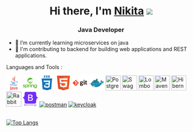 <h1 align="center">Hi there, I'm <a href="https://t.me/nikitadb" target="_blank">Nikita</a> 
<img src="https://github.com/blackcater/blackcater/raw/main/images/Hi.gif" height="32"/></h1>
<h3 align="center">Java Developer</h3>

- 🌱 I’m currently learning microservices on java
- 📝 I'm contributing to backend for building web applications and REST applications.

Languages and Tools :
<div>
<a href="https://www.java.com" target="blank" rel="noreferrer">  <img src="https://github.com/devicons/devicon/blob/master/icons/java/java-original-wordmark.svg" title="Java" alt="Java" width="40" height="40"/></a>
<a href="https://spring.io/" target="blank" rel="noreferrer">  <img src="https://github.com/devicons/devicon/blob/master/icons/spring/spring-original-wordmark.svg" title="Spring" alt="Spring" width="40" height="40"/></a>
<a href="https://developer.mozilla.org/en-US/docs/Web/CSS" target="blank" rel="noreferrer">  <img src="https://github.com/devicons/devicon/blob/master/icons/css3/css3-plain-wordmark.svg"  title="CSS3" alt="CSS" width="40" height="40"/></a>
<a href="https://developer.mozilla.org/en-US/docs/Web/HTML" target="blank" rel="noreferrer">  <img src="https://github.com/devicons/devicon/blob/master/icons/html5/html5-original.svg" title="HTML5" alt="HTML" width="40" height="40"/></a>
<a href="https://git-scm.com" target="blank" rel="noreferrer">  <img src="https://github.com/devicons/devicon/blob/master/icons/git/git-original-wordmark.svg" title="Git" **alt="Git" width="40" height="40"/></a>
<a href="https://www.docker.com/" target="blank" rel="noreferrer">  <img src="https://github.com/devicons/devicon/blob/master/icons/docker/docker-original.svg" title="Docker" **alt="Docker" width="40" height="40"/></a>
<a href="https://www.postgresql.org" target="blank" rel="noreferrer">  <img src="https://cdn.jsdelivr.net/gh/devicons/devicon/icons/postgresql/postgresql-plain-wordmark.svg"  title="PostgreSQL" **alt="PostgreSQL" width="40" height="40"/></a>
<a href="https://swagger.io" target="blank" rel="noreferrer">  <img src="https://user-images.githubusercontent.com/91610178/235704300-81353cc9-e52b-45e1-b1b7-acdd4491d176.png"  title="Swagger" **alt="Swagger" width="40" height="40"/></a>
<a href="https://projectlombok.org" target="blank" rel="noreferrer">  <img src="https://avatars.githubusercontent.com/u/45949248?s=200&v=4" title="Lombok" **alt="Lombok" width="40" height="40"/></a>
<a href="https://maven.apache.org" target="blank" rel="noreferrer">  <img src="https://editorconfig.org/logos/maven.png"  title="Maven" **alt="Maven" width="40" height="40"/></a>
<a href="https://hibernate.org" target="blank" rel="noreferrer">  <img src="https://user-images.githubusercontent.com/91610178/235704023-8371d46e-20ff-470b-aa88-f9f40b5f2837.png"  title="Hibernate" **alt="Hibernate" width="40" height="40"/></a>
<a href="https://www.rabbitmq.com" target="blank" rel="noreferrer">  <img src="https://dt-cdn.net/hub/rabbit.png"  title="RabbitMQ" **alt="RabbitMQ" width="40" height="40"/></a>
<a href="https://getbootstrap.com" target="blank" rel="noreferrer"> <img src="https://raw.githubusercontent.com/devicons/devicon/master/icons/bootstrap/bootstrap-plain-wordmark.svg"  title="bootstrap"  alt="bootstrap" width="40" height="40"/></a>
<a href="https://postman.com" target="blank" rel="noreferrer"> <img src="https://www.vectorlogo.zone/logos/getpostman/getpostman-icon.svg" title="Postman"  alt="postman" width="40" height="40"/></a>
<a href="https://www.keycloak.org" target="blank" rel="noreferrer"> <img src="https://upload.wikimedia.org/wikipedia/commons/thumb/2/29/Keycloak_Logo.png/80px-Keycloak_Logo.png" title="Keycloak"  alt="keycloak" width="40" height="40"/></a>
</div>
</br>

[![Top Langs](https://github-readme-stats.vercel.app/api/top-langs/?username=exxss&layout=compact)](https://github.com/anuraghazra/github-readme-stats)
